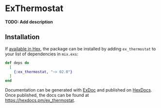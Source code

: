 # ExThermostat

**TODO: Add description**

## Installation

If [available in Hex](https://hex.pm/docs/publish), the package can be installed
by adding `ex_thermostat` to your list of dependencies in `mix.exs`:

```elixir
def deps do
  [
    {:ex_thermostat, "~> 02.0"}
  ]
end
```

Documentation can be generated with [ExDoc](https://github.com/elixir-lang/ex_doc)
and published on [HexDocs](https://hexdocs.pm). Once published, the docs can
be found at <https://hexdocs.pm/ex_thermostat>.
